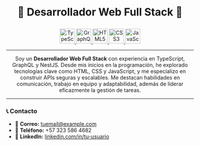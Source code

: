 # <p align="center">🚀 Desarrollador Web Full Stack 🚀</p>

<p align="center">
  <a href="https://www.typescriptlang.org/" target="_blank">
    <img src="https://cdn.jsdelivr.net/gh/devicons/devicon/icons/typescript/typescript-original.svg" alt="TypeScript" width="40" height="40"/>
  </a>
  <a href="https://graphql.org/" target="_blank">
    <img src="https://cdn.jsdelivr.net/gh/devicons/devicon/icons/graphql/graphql-plain.svg" alt="GraphQL" width="40" height="40"/>
  </a>
  <a href="https://developer.mozilla.org/en-US/docs/Web/HTML" target="_blank">
    <img src="https://cdn.jsdelivr.net/gh/devicons/devicon/icons/html5/html5-original.svg" alt="HTML5" width="40" height="40"/>
  </a>
  <a href="https://developer.mozilla.org/en-US/docs/Web/CSS" target="_blank">
    <img src="https://cdn.jsdelivr.net/gh/devicons/devicon/icons/css3/css3-original.svg" alt="CSS3" width="40" height="40"/>
  </a>
  <a href="https://developer.mozilla.org/en-US/docs/Web/JavaScript" target="_blank">
    <img src="https://cdn.jsdelivr.net/gh/devicons/devicon/icons/javascript/javascript-original.svg" alt="JavaScript" width="40" height="40"/>
  </a>
</p>

---

<p align="center">
  Soy un <strong>Desarrollador Web Full Stack</strong> con experiencia en TypeScript, GraphQL y NestJS. Desde mis inicios en la programación, he explorado tecnologías clave como HTML, CSS y JavaScript, y me especializo en construir APIs seguras y escalables. Me destacan habilidades en comunicación, trabajo en equipo y adaptabilidad, además de liderar eficazmente la gestión de tareas.
</p>

---

### 📞 Contacto

- 📧 **Correo:** [tuemail@example.com](omaryesithvilladiegocarrascal@outlook.com)
- 📱 **Teléfono:** +57 323 586 4682
- 💼 **LinkedIn:** [linkedin.com/in/tu-usuario](https://www.linkedin.com/in/omar-yesith-villadiego-carrascal-b68066263)
